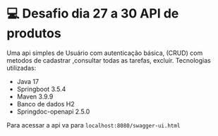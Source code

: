# 💻 Desafio dia 27 a 30 API de produtos

Uma api simples de Usuário com autenticação básica, (CRUD) com metodos de cadastrar ,consultar todas as tarefas, excluir.
Tecnologias utilizadas:

- Java 17 
- Springboot 3.5.4
- Maven 3.9.9
- Banco de dados H2
- Springdoc-openapi 2.5.0

Para acessar a api va para ```localhost:8080/swagger-ui.html```
